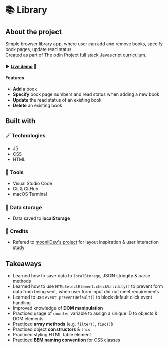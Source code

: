 # 📚 Library


## About the project
Simple browser library app, where user can add and remove books, specify book pages, update read status.
<br>Created as part of The odin Project full stack Javascript <a href="https://www.theodinproject.com/lessons/javascript-library">curriculum</a>.

#### ► <a href="">Live demo</a> 👀

#### Features
- **Add** a book
- **Specify** book page numbers and read status when adding a new book
- **Update** the read status of an existing book
- **Delete** an existing book


## Built with

### 🪄 Technologies
- JS
- CSS
- HTML

### 🔧 Tools
- Visual Studio Code
- Git & GitHub
- macOS Terminal

### 🧰 Data storage
- Data saved to **localStorage**

### 💙 Credits
- Refered to <a href="https://github.com/mooniiDev/library">mooniiDev's project</a> for layout inspiration & user interaction study


## Takeaways
- Learned how to save data to `localStorage`, JSON stringify & parse methods
- Learned how to use `HTMLSelectElement.checkValidity()` to prevent form data from being sent, when user form input did not meet requirements
- Learned to use `event.preventDefault()` to block default click event handling
- Improved knowledge of **DOM manipulation**
- Practiced usage of `counter` variable to assign a unique ID to objects & DOM elements
- Practiced **array methods** (e.g. `filter()`, `find()`)
- Practiced object **constructors** & `this`
- Practiced styling HTML table element
- Practiced **BEM naming convention** for CSS classes 
